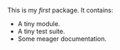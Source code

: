 This is my *first* package. It contains:

* A tiny module.
* A tiny test suite.
* Some meager documentation.

